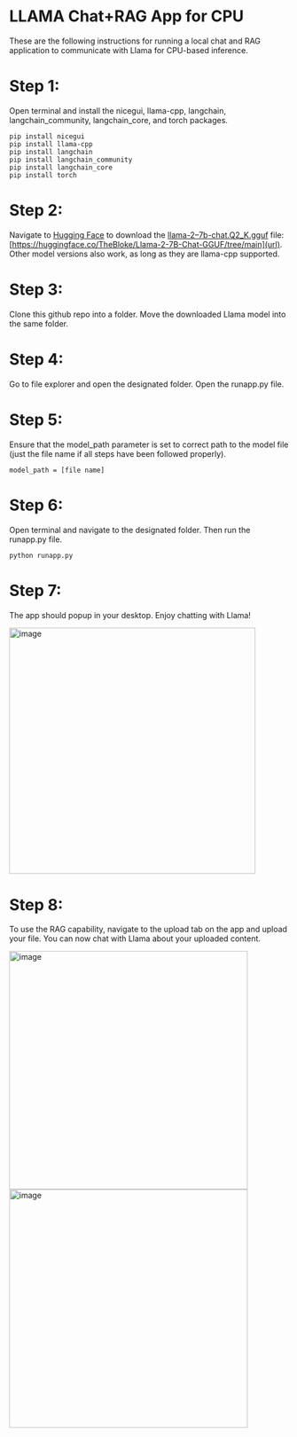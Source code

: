 # LLAMA Chat+RAG App for CPU

These are the following instructions for running a local chat and RAG application to communicate with Llama for CPU-based inference.

# Step 1: 
Open terminal and install the nicegui, llama-cpp, langchain, langchain_community, langchain_core, and torch packages. 
```
pip install nicegui
pip install llama-cpp
pip install langchain
pip install langchain_community
pip install langchain_core
pip install torch
``` 
# Step 2: 
Navigate to [Hugging Face]([url](https://huggingface.co/TheBloke/Llama-2-7B-Chat-GGUF/tree/main)) to download the [llama-2–7b-chat.Q2_K.gguf]([url](https://huggingface.co/TheBloke/Llama-2-7B-Chat-GGUF/tree/main)) file: 
[https://huggingface.co/TheBloke/Llama-2-7B-Chat-GGUF/tree/main](url). Other model versions also work, as long as they are llama-cpp supported.

# Step 3: 
Clone this github repo into a folder. Move the downloaded Llama model into the same folder.

# Step 4: 
Go to file explorer and open the designated folder. Open the runapp.py file.

# Step 5: 
Ensure that the model_path parameter is set to correct path to the model file (just the file name if all steps have been followed properly).

```
model_path = [file name]
```

# Step 6: 
Open terminal and navigate to the designated folder. Then run the runapp.py file.

``` 
python runapp.py
```

# Step 7: 
The app should popup in your desktop. Enjoy chatting with Llama!

<img width="444" alt="image" src="https://github.com/user-attachments/assets/ec432c2f-977f-4355-94c1-cc2def292ce2">

# Step 8:
To use the RAG capability, navigate to the upload tab on the app and upload your file. You can now chat with Llama about your uploaded content.

<img width="430" alt="image" src="https://github.com/user-attachments/assets/ef92399b-1246-4f7a-a0d6-622ad5b54d37">

<img width="430" alt="image" src="https://github.com/user-attachments/assets/9bb3bb7f-8236-4b4d-a84a-e3ae49985d5d">


